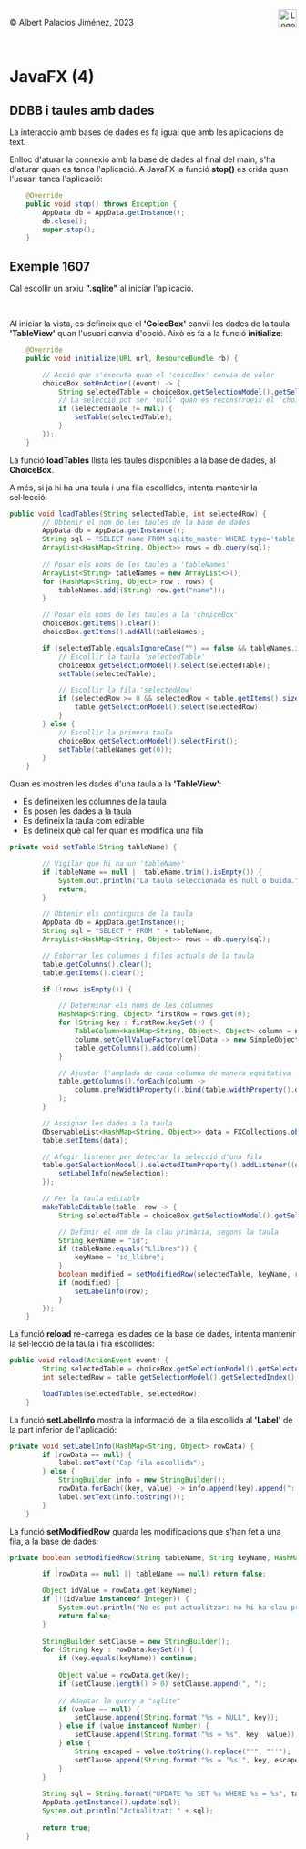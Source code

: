<div style="display: flex; width: 100%;">
    <div style="flex: 1; padding: 0px;">
        <p>© Albert Palacios Jiménez, 2023</p>
    </div>
    <div style="flex: 1; padding: 0px; text-align: right;">
        <img src="./assets/ieti.png" height="32" alt="Logo de IETI" style="max-height: 32px;">
    </div>
</div>
<br/>

# JavaFX (4)

## DDBB i taules amb dades

La interacció amb bases de dades es fa igual que amb les aplicacions de text.

Enlloc d'aturar la connexió amb la base de dades al final del main, s'ha d'aturar quan es tanca l'aplicació. A JavaFX la funció **stop()** es crida quan l'usuari tanca l'aplicació:

```java
    @Override
    public void stop() throws Exception {
        AppData db = AppData.getInstance();
        db.close();
        super.stop();
    }
```

## Exemple 1607

Cal escollir un arxiu **".sqlite"** al iniciar l'aplicació. 

<center><img src="./assets/exemple1607.png" style="max-width: 90%; max-height: 500px;" alt="">
<br/></center>
<br/>


Al iniciar la vista, es defineix que el **'CoiceBox'** canvii les dades de la taula **'TableView'** quan l'usuari canvia d'opció. Això es fa a la funció **initialize**:

```java
    @Override
    public void initialize(URL url, ResourceBundle rb) {

        // Acció que s'executa quan el 'coiceBox' canvia de valor
        choiceBox.setOnAction((event) -> {
            String selectedTable = choiceBox.getSelectionModel().getSelectedItem();
            // La selecció pot ser 'null' quan es reconstrueix el 'choiceBox'
            if (selectedTable != null) {
                setTable(selectedTable);
            }
        });
    }
```

La funció **loadTables** llista les taules disponibles a la base de dades, al **ChoiceBox**.

A més, si ja hi ha una taula i una fila escollides, intenta mantenir la sel·lecció:

```java
public void loadTables(String selectedTable, int selectedRow) {
        // Obtenir el nom de les taules de la base de dades
        AppData db = AppData.getInstance();
        String sql = "SELECT name FROM sqlite_master WHERE type='table' AND name <> 'sqlite_sequence'";
        ArrayList<HashMap<String, Object>> rows = db.query(sql);
        
        // Posar els noms de les taules a 'tableNames'
        ArrayList<String> tableNames = new ArrayList<>();
        for (HashMap<String, Object> row : rows) {
            tableNames.add((String) row.get("name"));
        }

        // Posar els noms de les taules a la 'choiceBox'
        choiceBox.getItems().clear();
        choiceBox.getItems().addAll(tableNames);

        if (selectedTable.equalsIgnoreCase("") == false && tableNames.indexOf(selectedTable) != -1) {
            // Escollir la taula 'selectedTable'
            choiceBox.getSelectionModel().select(selectedTable);
            setTable(selectedTable);

            // Escollir la fila 'selectedRow'
            if (selectedRow >= 0 && selectedRow < table.getItems().size()) {
                table.getSelectionModel().select(selectedRow);
            }
        } else {
            // Escollir la primera taula
            choiceBox.getSelectionModel().selectFirst();
            setTable(tableNames.get(0));
        }
    }
```

Quan es mostren les dades d'una taula a la **'TableView'**:

- Es defineixen les columnes de la taula
- Es posen les dades a la taula
- Es defineix la taula com editable
- Es defineix què cal fer quan es modifica una fila

```java
private void setTable(String tableName) {

        // Vigilar que hi ha un 'tableName'
        if (tableName == null || tableName.trim().isEmpty()) {
            System.out.println("La taula seleccionada és null o buida.");
            return;
        }

        // Obtenir els continguts de la taula
        AppData db = AppData.getInstance();
        String sql = "SELECT * FROM " + tableName;
        ArrayList<HashMap<String, Object>> rows = db.query(sql);

        // Esborrar les columnes i files actuals de la taula
        table.getColumns().clear();
        table.getItems().clear();

        if (!rows.isEmpty()) {

            // Determinar els noms de les columnes
            HashMap<String, Object> firstRow = rows.get(0);
            for (String key : firstRow.keySet()) {
                TableColumn<HashMap<String, Object>, Object> column = new TableColumn<>(key);
                column.setCellValueFactory(cellData -> new SimpleObjectProperty<>(cellData.getValue().get(key)));
                table.getColumns().add(column);
            }

            // Ajustar l'amplada de cada columna de manera equitativa
            table.getColumns().forEach(column ->
                column.prefWidthProperty().bind(table.widthProperty().divide(table.getColumns().size()))
            );
        }

        // Assignar les dades a la taula
        ObservableList<HashMap<String, Object>> data = FXCollections.observableArrayList(rows);
        table.setItems(data);

        // Afegir listener per detectar la selecció d'una fila
        table.getSelectionModel().selectedItemProperty().addListener((obs, oldSelection, newSelection) -> {
            setLabelInfo(newSelection);
        });

        // Fer la taula editable
        makeTableEditable(table, row -> {
            String selectedTable = choiceBox.getSelectionModel().getSelectedItem();

            // Definir el nom de la clau primària, segons la taula
            String keyName = "id";
            if (tableName.equals("Llibres")) {
                keyName = "id_llibre";
            }
            boolean modified = setModifiedRow(selectedTable, keyName, row);
            if (modified) {
                setLabelInfo(row);
            }
        });
    }
```

La funció **reload** re-carrega les dades de la base de dades, intenta mantenir la sel·lecció de la taula i fila escollides:

```java
public void reload(ActionEvent event) {
        String selectedTable = choiceBox.getSelectionModel().getSelectedItem();
        int selectedRow = table.getSelectionModel().getSelectedIndex();

        loadTables(selectedTable, selectedRow);
    }
```

La funció **setLabelInfo** mostra la informació de la fila escollida al **'Label'** de la part inferior de l'aplicació:

```java
private void setLabelInfo(HashMap<String, Object> rowData) {
        if (rowData == null) {
            label.setText("Cap fila escollida");
        } else {
            StringBuilder info = new StringBuilder();
            rowData.forEach((key, value) -> info.append(key).append(": ").append(value).append("  "));
            label.setText(info.toString());
        }
    }
```

La funció **setModifiedRow** guarda les modificacions que s'han fet a una fila, a la base de dades:

```java
private boolean setModifiedRow(String tableName, String keyName, HashMap<String, Object> rowData) {

        if (rowData == null || tableName == null) return false;

        Object idValue = rowData.get(keyName);
        if (!(idValue instanceof Integer)) {
            System.out.println("No es pot actualitzar: no hi ha clau primària '" + keyName + "'");
            return false;
        }
    
        StringBuilder setClause = new StringBuilder();
        for (String key : rowData.keySet()) {
            if (key.equals(keyName)) continue;
    
            Object value = rowData.get(key);
            if (setClause.length() > 0) setClause.append(", ");
    
            // Adaptar la query a "sqlite"
            if (value == null) {
                setClause.append(String.format("%s = NULL", key));
            } else if (value instanceof Number) {
                setClause.append(String.format("%s = %s", key, value));
            } else {
                String escaped = value.toString().replace("'", "''");
                setClause.append(String.format("%s = '%s'", key, escaped));
            }
        }
    
        String sql = String.format("UPDATE %s SET %s WHERE %s = %s", tableName, setClause, keyName, idValue);
        AppData.getInstance().update(sql);
        System.out.println("Actualitzat: " + sql);
    
        return true;
    }
```
